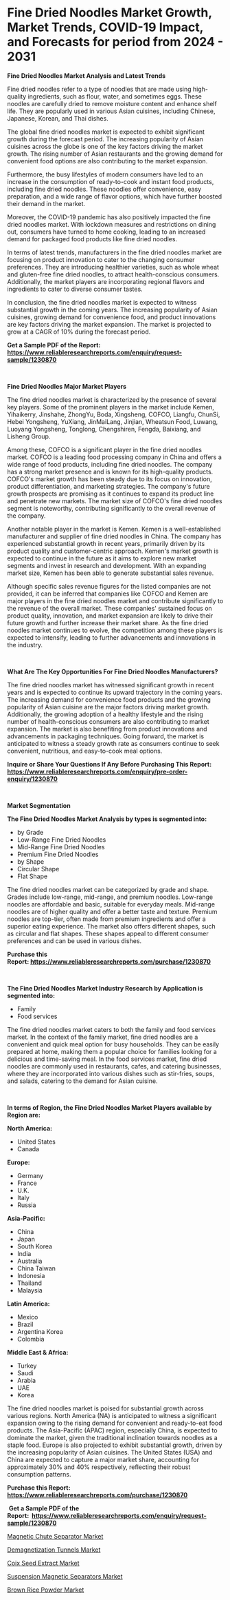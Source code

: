<p><h1>Fine Dried Noodles Market Growth, Market Trends, COVID-19 Impact, and Forecasts for period from 2024 - 2031</h1></p><p><strong>Fine Dried Noodles Market Analysis and Latest Trends</strong></p>
<p><p>Fine dried noodles refer to a type of noodles that are made using high-quality ingredients, such as flour, water, and sometimes eggs. These noodles are carefully dried to remove moisture content and enhance shelf life. They are popularly used in various Asian cuisines, including Chinese, Japanese, Korean, and Thai dishes.</p><p>The global fine dried noodles market is expected to exhibit significant growth during the forecast period. The increasing popularity of Asian cuisines across the globe is one of the key factors driving the market growth. The rising number of Asian restaurants and the growing demand for convenient food options are also contributing to the market expansion.</p><p>Furthermore, the busy lifestyles of modern consumers have led to an increase in the consumption of ready-to-cook and instant food products, including fine dried noodles. These noodles offer convenience, easy preparation, and a wide range of flavor options, which have further boosted their demand in the market.</p><p>Moreover, the COVID-19 pandemic has also positively impacted the fine dried noodles market. With lockdown measures and restrictions on dining out, consumers have turned to home cooking, leading to an increased demand for packaged food products like fine dried noodles.</p><p>In terms of latest trends, manufacturers in the fine dried noodles market are focusing on product innovation to cater to the changing consumer preferences. They are introducing healthier varieties, such as whole wheat and gluten-free fine dried noodles, to attract health-conscious consumers. Additionally, the market players are incorporating regional flavors and ingredients to cater to diverse consumer tastes.</p><p>In conclusion, the fine dried noodles market is expected to witness substantial growth in the coming years. The increasing popularity of Asian cuisines, growing demand for convenience food, and product innovations are key factors driving the market expansion. The market is projected to grow at a CAGR of 10% during the forecast period.</p></p>
<p><strong>Get a Sample PDF of the Report:&nbsp; <a href="https://www.reliableresearchreports.com/enquiry/request-sample/1230870">https://www.reliableresearchreports.com/enquiry/request-sample/1230870</a></strong></p>
<p>&nbsp;</p>
<p><strong>Fine Dried Noodles Major Market Players</strong></p>
<p><p>The fine dried noodles market is characterized by the presence of several key players. Some of the prominent players in the market include Kemen, Yihaikerry, Jinshahe, ZhongYu, Boda, Xingsheng, COFCO, Liangfu, ChunSi, Hebei Yongsheng, YuXiang, JinMaiLang, Jinjian, Wheatsun Food, Luwang, Luoyang Yongsheng, Tonglong, Chengshiren, Fengda, Baixiang, and Lisheng Group.</p><p>Among these, COFCO is a significant player in the fine dried noodles market. COFCO is a leading food processing company in China and offers a wide range of food products, including fine dried noodles. The company has a strong market presence and is known for its high-quality products. COFCO's market growth has been steady due to its focus on innovation, product differentiation, and marketing strategies. The company's future growth prospects are promising as it continues to expand its product line and penetrate new markets. The market size of COFCO's fine dried noodles segment is noteworthy, contributing significantly to the overall revenue of the company.</p><p>Another notable player in the market is Kemen. Kemen is a well-established manufacturer and supplier of fine dried noodles in China. The company has experienced substantial growth in recent years, primarily driven by its product quality and customer-centric approach. Kemen's market growth is expected to continue in the future as it aims to explore new market segments and invest in research and development. With an expanding market size, Kemen has been able to generate substantial sales revenue.</p><p>Although specific sales revenue figures for the listed companies are not provided, it can be inferred that companies like COFCO and Kemen are major players in the fine dried noodles market and contribute significantly to the revenue of the overall market. These companies' sustained focus on product quality, innovation, and market expansion are likely to drive their future growth and further increase their market share. As the fine dried noodles market continues to evolve, the competition among these players is expected to intensify, leading to further advancements and innovations in the industry.</p></p>
<p>&nbsp;</p>
<p><strong>What Are The Key Opportunities For Fine Dried Noodles Manufacturers?</strong></p>
<p><p>The fine dried noodles market has witnessed significant growth in recent years and is expected to continue its upward trajectory in the coming years. The increasing demand for convenience food products and the growing popularity of Asian cuisine are the major factors driving market growth. Additionally, the growing adoption of a healthy lifestyle and the rising number of health-conscious consumers are also contributing to market expansion. The market is also benefiting from product innovations and advancements in packaging techniques. Going forward, the market is anticipated to witness a steady growth rate as consumers continue to seek convenient, nutritious, and easy-to-cook meal options.</p></p>
<p><strong>Inquire or Share Your Questions If Any Before Purchasing This Report: <a href="https://www.reliableresearchreports.com/enquiry/pre-order-enquiry/1230870">https://www.reliableresearchreports.com/enquiry/pre-order-enquiry/1230870</a></strong></p>
<p>&nbsp;</p>
<p><strong>Market Segmentation</strong></p>
<p><strong>The Fine Dried Noodles Market Analysis by types is segmented into:</strong></p>
<p><ul><li>by Grade</li><li>Low-Range Fine Dried Noodles</li><li>Mid-Range Fine Dried Noodles</li><li>Premium Fine Dried Noodles</li><li>by Shape</li><li>Circular Shape</li><li>Flat Shape</li></ul></p>
<p><p>The fine dried noodles market can be categorized by grade and shape. Grades include low-range, mid-range, and premium noodles. Low-range noodles are affordable and basic, suitable for everyday meals. Mid-range noodles are of higher quality and offer a better taste and texture. Premium noodles are top-tier, often made from premium ingredients and offer a superior eating experience. The market also offers different shapes, such as circular and flat shapes. These shapes appeal to different consumer preferences and can be used in various dishes.</p></p>
<p><strong>Purchase this Report:&nbsp;<a href="https://www.reliableresearchreports.com/purchase/1230870">https://www.reliableresearchreports.com/purchase/1230870</a></strong></p>
<p>&nbsp;</p>
<p><strong>The Fine Dried Noodles Market Industry Research by Application is segmented into:</strong></p>
<p><ul><li>Family</li><li>Food services</li></ul></p>
<p><p>The fine dried noodles market caters to both the family and food services market. In the context of the family market, fine dried noodles are a convenient and quick meal option for busy households. They can be easily prepared at home, making them a popular choice for families looking for a delicious and time-saving meal. In the food services market, fine dried noodles are commonly used in restaurants, cafes, and catering businesses, where they are incorporated into various dishes such as stir-fries, soups, and salads, catering to the demand for Asian cuisine.</p></p>
<p>&nbsp;</p>
<p><strong>In terms of Region, the Fine Dried Noodles Market Players available by Region are:</strong></p>
<p>
    <p> <strong> North America: </strong>
        <ul>
            <li>United States</li>
            <li>Canada</li>
        </ul>
        </p> 
    <p> <strong> Europe: </strong>
        <ul>
            <li>Germany</li>
            <li>France</li>
            <li>U.K.</li>
            <li>Italy</li>
            <li>Russia</li>
        </ul>
        </p> 
    <p> <strong> Asia-Pacific: </strong>
        <ul>
            <li>China</li>
            <li>Japan</li>
            <li>South Korea</li>
            <li>India</li>
            <li>Australia</li>
            <li>China Taiwan</li>
            <li>Indonesia</li>
            <li>Thailand</li>
            <li>Malaysia</li>
        </ul>
        </p> 
    <p> <strong> Latin America: </strong>
        <ul>
            <li>Mexico</li>
            <li>Brazil</li>
            <li>Argentina Korea</li>
            <li>Colombia</li>
        </ul>
        </p> 
    <p> <strong> Middle East & Africa: </strong>
        <ul>
            <li>Turkey</li>
            <li>Saudi</li>
            <li>Arabia</li>
            <li>UAE</li>
            <li>Korea</li>
        </ul>
    </p>
    </p>
<p><p>The fine dried noodles market is poised for substantial growth across various regions. North America (NA) is anticipated to witness a significant expansion owing to the rising demand for convenient and ready-to-eat food products. The Asia-Pacific (APAC) region, especially China, is expected to dominate the market, given the traditional inclination towards noodles as a staple food. Europe is also projected to exhibit substantial growth, driven by the increasing popularity of Asian cuisines. The United States (USA) and China are expected to capture a major market share, accounting for approximately 30% and 40% respectively, reflecting their robust consumption patterns.</p></p>
<p><strong>Purchase this Report: <a href="https://www.reliableresearchreports.com/purchase/1230870">https://www.reliableresearchreports.com/purchase/1230870</a></strong></p>
<p>&nbsp;<strong>Get a Sample PDF of the Report:&nbsp;&nbsp;<a href="https://www.reliableresearchreports.com/enquiry/request-sample/1230870">https://www.reliableresearchreports.com/enquiry/request-sample/1230870</a></strong></p>
<p><strong></strong></p>
<p><p><a href="https://issuu.com/reportprime-2/docs/magnetic-chute-separator-market-size-2030.pptx">Magnetic Chute Separator Market</a></p><p><a href="https://issuu.com/reportprime-2/docs/demagnetization-tunnels-market-size-2030.pptx">Demagnetization Tunnels Market</a></p><p><a href="https://github.com/jsmusil/Market-Research-Report-List-1/blob/main/coix-seed-extract-market.md">Coix Seed Extract Market</a></p><p><a href="https://issuu.com/reportprime-2/docs/suspension-magnetic-separators-market-size-2030.pp">Suspension Magnetic Separators Market</a></p><p><a href="https://github.com/beatblasta/Market-Research-Report-List-1/blob/main/brown-rice-powder-market.md">Brown Rice Powder Market</a></p></p>